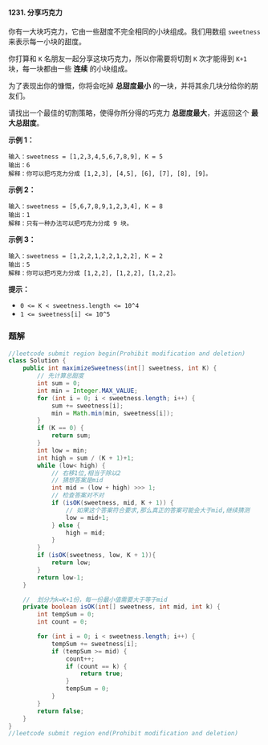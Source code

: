 #### 1231. 分享巧克力

你有一大块巧克力，它由一些甜度不完全相同的小块组成。我们用数组 `sweetness` 来表示每一小块的甜度。

你打算和 `K` 名朋友一起分享这块巧克力，所以你需要将切割 `K` 次才能得到 `K+1` 块，每一块都由一些 **连续** 的小块组成。

为了表现出你的慷慨，你将会吃掉 **总甜度最小** 的一块，并将其余几块分给你的朋友们。

请找出一个最佳的切割策略，使得你所分得的巧克力 **总甜度最大**，并返回这个 **最大总甜度**。

**示例 1：**

```shell
输入：sweetness = [1,2,3,4,5,6,7,8,9], K = 5
输出：6
解释：你可以把巧克力分成 [1,2,3], [4,5], [6], [7], [8], [9]。
```

**示例 2：**

```shell
输入：sweetness = [5,6,7,8,9,1,2,3,4], K = 8
输出：1
解释：只有一种办法可以把巧克力分成 9 块。
```

**示例 3：**

```shell
输入：sweetness = [1,2,2,1,2,2,1,2,2], K = 2
输出：5
解释：你可以把巧克力分成 [1,2,2], [1,2,2], [1,2,2]。

```

**提示：**

- `0 <= K < sweetness.length <= 10^4`
- `1 <= sweetness[i] <= 10^5`

### 题解

```java
//leetcode submit region begin(Prohibit modification and deletion)
class Solution {
    public int maximizeSweetness(int[] sweetness, int K) {
        // 先计算总甜度
        int sum = 0;
        int min = Integer.MAX_VALUE;
        for (int i = 0; i < sweetness.length; i++) {
            sum += sweetness[i];
            min = Math.min(min, sweetness[i]);
        }
        if (K == 0) {
            return sum;
        }
        int low = min;
        int high = sum / (K + 1)+1;
        while (low< high) {
            // 右移1位,相当于除以2
            // 猜想答案是mid
            int mid = (low + high) >>> 1;
            // 检查答案对不对
            if (isOK(sweetness, mid, K + 1)) {
                // 如果这个答案符合要求,那么真正的答案可能会大于mid,继续猜测
                low = mid+1;
            } else {
                high = mid;
            }
        }
        if (isOK(sweetness, low, K + 1)){
            return low;
        }
        return low-1;
    }

    //  划分为k=K+1份，每一份最小值需要大于等于mid
    private boolean isOK(int[] sweetness, int mid, int k) {
        int tempSum = 0;
        int count = 0;

        for (int i = 0; i < sweetness.length; i++) {
            tempSum += sweetness[i];
            if (tempSum >= mid) {
                count++;
                if (count == k) {
                    return true;
                }
                tempSum = 0;
            }
        }
        return false;
    }
}
//leetcode submit region end(Prohibit modification and deletion)
```

